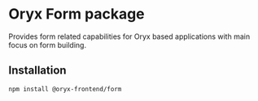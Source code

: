 # Oryx Form package

Provides form related capabilities for Oryx based applications with main focus on form building.

## Installation

`npm install @oryx-frontend/form`
